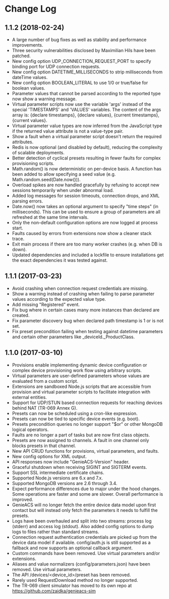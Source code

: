 # Change Log

## 1.1.2 (2018-02-24)

- A large number of bug fixes as well as stability and performance improvements.
- Three security vulnerabilities disclosed by Maximilian Hils have been patched.
- New config option UDP_CONNECTION_REQUEST_PORT to specify binding port for UDP
connection requests.
- New config option DATETIME_MILLISECONDS to strip milliseconds from dateTime
values.
- New config option BOOLEAN_LITERAL to use 1/0 or true/false for boolean values.
- Parameter values that cannot be parsed according to the reported type now show
a warning message.
- Virtual parameter scripts now use the variable 'args' instead of the special
'TIMESTAMPS' and 'VALUES' variables. The content of the args array is: {declare
timestamps}, {declare values}, {current timestamps}, {current values}.
- Virtual parameter value types are now inferred from the JavaScript type if the
returned value attribute is not a value-type pair.
- Show a fault when a virtual parameter script doesn't return the required
attributes.
- Redis is now optional (and disabled by default), reducing the complexity of
scalable deployments.
- Better detection of cyclical presets resulting in fewer faults for complex
provisioning scripts.
- Math.random() is now deterministic on per-device basis. A function has been
added to allow specifying a seed value (e.g. Math.random.seed(Date.now())).
- Overload spikes are now handled gracefully by refusing to accept new sessions
temporarily when under abnormal load.
- Added log messages for session timeouts, connection drops, and XML parsing
errors.
- Date.now() now takes an optional argument to specify "time steps" (in
milliseconds). This can be used to ensure a group of parameters are all
refreshed at the same time intervals.
- Only the non-default configuration options are now logged at process start.
- Faults caused by errors from extensions now show a cleaner stack trace.
- Exit main process if there are too many worker crashes (e.g. when DB is down).
- Updated dependencies and included a lockfile to ensure installations get the
exact dependencies it was tested against.

## 1.1.1 (2017-03-23)

- Avoid crashing when connection request credentials are missing.
- Show a warning instead of crashing when failing to parse parameter values
according to the expected value type.
- Add missing "Registered" event.
- Fix bug where in certain cases many more instances than declared are created.
- Fix parameter discovery bug when declared path timestamp is 1 or is not set.
- Fix preset precondition failing when testing against datetime parameters and
certain other parameters like \_deviceId.\_ProductClass.

## 1.1.0 (2017-03-10)

- Provisions enable implementing dynamic device configuration or complex device
provisioning work flow using arbitrary scripts.
- Virtual parameters are user-defined parameters whose values are evaluated from
a custom script.
- Extensions are sandboxed Node.js scripts that are accessible from provision
and virtual parameter scripts to facilitate integration with external entities.
- Support for UDP/STUN based connection requests for reaching devices behind
NAT (TR-069 Annex G).
- Presets can now be scheduled using a cron-like expression.
- Presets can now be tied to specific device events (e.g. boot).
- Presets precondition queries no longer support "$or" or other MongoDB logical
operators.
- Faults are no longer a part of tasks but are now first class objects.
- Presets are now assigned to channels. A fault in one channel only blocks
presets in that channel.
- New API CRUD functions for provisions, virtual parameters, and faults.
- New config options for XML output.
- API responses now include "GenieACS-Version" header.
- Graceful shutdown when receiving SIGINT and SIGTERM events.
- Support SSL intermediate certificate chains.
- Supported Node.js versions are 6.x and 7.x.
- Supported MongoDB versions are 2.6 through 3.4.
- Expect performance differences due to major under the hood changes. Some
operations are faster and some are slower. Overall performance is improved.
- GenieACS will no longer fetch the entire device data model upon first contact
but will instead only fetch the parameters it needs to fulfill the presets.
- Logs have been overhauled and split into two streams: process log (stderr) and
access log (stdout). Also added config options to dump logs to files rather than
standard streams.
- Connection request authentication credentials are picked up from the device
data model if available. config/auth.js is still supported as a fallback and now
supports an optional callback argument.
- Custom commands have been removed. Use virtual parameters and/or extensions.
- Aliases and value normalizers (config/parameters.json) have been removed. Use
virtual parameters.
- The API /devices/<device_id>/preset has been removed.
- Rarely used RequestDownload method no longer supported.
- The TR-069 client simulator has moved to its own repo at
https://github.com/zaidka/genieacs-sim
